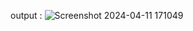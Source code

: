 output :
![Screenshot 2024-04-11 171049](https://github.com/SkSharma3322/js-project/assets/150444816/d92e88c2-6b8f-4641-957b-9afa5eb9b990)
